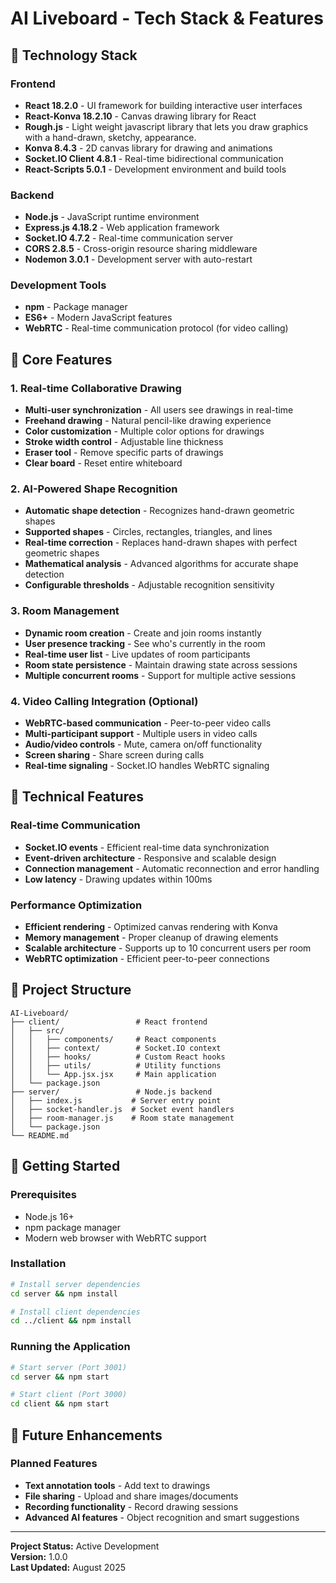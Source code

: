 # AI Liveboard - Tech Stack & Features

## 🚀 Technology Stack

### Frontend
- **React 18.2.0** - UI framework for building interactive user interfaces
- **React-Konva 18.2.10** - Canvas drawing library for React
- **Rough.js** - Light weight javascript library that lets you draw graphics with a hand-drawn, sketchy, appearance.
- **Konva 8.4.3** - 2D canvas library for drawing and animations
- **Socket.IO Client 4.8.1** - Real-time bidirectional communication
- **React-Scripts 5.0.1** - Development environment and build tools

### Backend
- **Node.js** - JavaScript runtime environment
- **Express.js 4.18.2** - Web application framework
- **Socket.IO 4.7.2** - Real-time communication server
- **CORS 2.8.5** - Cross-origin resource sharing middleware
- **Nodemon 3.0.1** - Development server with auto-restart

### Development Tools
- **npm** - Package manager
- **ES6+** - Modern JavaScript features
- **WebRTC** - Real-time communication protocol (for video calling)

## 🎯 Core Features

### 1. Real-time Collaborative Drawing
- **Multi-user synchronization** - All users see drawings in real-time
- **Freehand drawing** - Natural pencil-like drawing experience
- **Color customization** - Multiple color options for drawings
- **Stroke width control** - Adjustable line thickness
- **Eraser tool** - Remove specific parts of drawings
- **Clear board** - Reset entire whiteboard

### 2. AI-Powered Shape Recognition
- **Automatic shape detection** - Recognizes hand-drawn geometric shapes
- **Supported shapes** - Circles, rectangles, triangles, and lines
- **Real-time correction** - Replaces hand-drawn shapes with perfect geometric shapes
- **Mathematical analysis** - Advanced algorithms for accurate shape detection
- **Configurable thresholds** - Adjustable recognition sensitivity

### 3. Room Management
- **Dynamic room creation** - Create and join rooms instantly
- **User presence tracking** - See who's currently in the room
- **Real-time user list** - Live updates of room participants
- **Room state persistence** - Maintain drawing state across sessions
- **Multiple concurrent rooms** - Support for multiple active sessions

### 4. Video Calling Integration (Optional)
- **WebRTC-based communication** - Peer-to-peer video calls
- **Multi-participant support** - Multiple users in video calls
- **Audio/video controls** - Mute, camera on/off functionality
- **Screen sharing** - Share screen during calls
- **Real-time signaling** - Socket.IO handles WebRTC signaling

## 🔧 Technical Features

### Real-time Communication
- **Socket.IO events** - Efficient real-time data synchronization
- **Event-driven architecture** - Responsive and scalable design
- **Connection management** - Automatic reconnection and error handling
- **Low latency** - Drawing updates within 100ms

### Performance Optimization
- **Efficient rendering** - Optimized canvas rendering with Konva
- **Memory management** - Proper cleanup of drawing elements
- **Scalable architecture** - Supports up to 10 concurrent users per room
- **WebRTC optimization** - Efficient peer-to-peer connections

## 📁 Project Structure

```
AI-Liveboard/
├── client/                 # React frontend
│   ├── src/
│   │   ├── components/     # React components
│   │   ├── context/        # Socket.IO context
│   │   ├── hooks/          # Custom React hooks
│   │   ├── utils/          # Utility functions
│   │   └── App.jsx.jsx     # Main application
│   └── package.json
├── server/                 # Node.js backend
│   ├── index.js           # Server entry point
│   ├── socket-handler.js  # Socket event handlers
│   ├── room-manager.js    # Room state management
│   └── package.json
└── README.md
```

## 🚀 Getting Started

### Prerequisites
- Node.js 16+ 
- npm package manager
- Modern web browser with WebRTC support

### Installation
```bash
# Install server dependencies
cd server && npm install

# Install client dependencies
cd ../client && npm install
```

### Running the Application
```bash
# Start server (Port 3001)
cd server && npm start

# Start client (Port 3000)
cd client && npm start
```

## 🔮 Future Enhancements

### Planned Features
- **Text annotation tools** - Add text to drawings
- **File sharing** - Upload and share images/documents
- **Recording functionality** - Record drawing sessions
- **Advanced AI features** - Object recognition and smart suggestions

---

**Project Status:** Active Development  
**Version:** 1.0.0  
**Last Updated:** August 2025